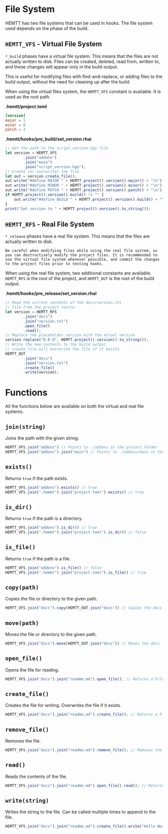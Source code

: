 # File System

HEMTT has two file systems that can be used in hooks. The file system used depends on the phase of the build.

## `HEMTT_VFS` - Virtual File System

`*_build` phases have a virtual file system. This means that the files are not actually written to disk. Files can be created, deleted, read from, written to, and these changes will appear only in the build output.

This is useful for modifying files with find-and-replace, or adding files to the build output, without the need for cleaning up after the build.

When using the virtual files system, the `HEMTT_VFS` constant is available. It is used as the root path.

**.hemtt/project.toml**

```toml
[version]
major = 1
minor = 0
patch = 3
```

**.hemtt/hooks/pre_build/set_version.rhai**

```ts
// Get the path to the script_version.hpp file
let version = HEMTT_VFS
        .join("addons")
        .join("main")
        .join("script_version.hpp");
// Create (or overwrite) the file
let out = version.create_file();
out.write("#define MAJOR " + HEMTT.project().version().major() + "\n");
out.write("#define MINOR " + HEMTT.project().version().minor() + "\n");
out.write("#define PATCH " + HEMTT.project().version().patch() + "\n");
if HEMTT.project().version().build() != "" {
    out.write("#define BUILD " + HEMTT.project().version().build() + "\n");
}
print("Set version to " + HEMTT.project().version().to_string());
```

## `HEMTT_RFS` - Real File System

`*_release` phases have a real file system. This means that the files are actually written to disk.

```admonish danger
Be careful when modifying files while using the real file system, as you can destructively modify the project files. It is recommended to use the virtual file system whenever possible, and commit the changes to the project files prior to testing hooks.
```

When using the real file system, two additional constants are available. `HEMTT_RFS` is the root of the project, and `HEMTT_OUT` is the root of the build output.

**.hemtt/hooks/pre_release/set_version.rhai**

```ts
// Read the current contents of the docs/version.txt
// file from the project source
let version = HEMTT_RFS
        .join("docs")
        .join("version.txt")
        .open_file()
        .read();
// Replace the placeholder version with the actual version
version.replace("0.0.0", HEMTT.project().version().to_string());
// Write the new contents to the build output
// create_file will overwrite the file if it exists
HEMTT_OUT
        .join("docs")
        .join("version.txt")
        .create_file()
        .write(version);
```

# Functions

All the functions below are available on both the virtual and real file systems.

## `join(string)`

Joins the path with the given string.

```ts
HEMTT_VFS.join("addons") // Points to ./addons in the project folder
HEMTT_VFS.join("addons").join("main") // Points to ./addons/main in the project folder
```

## `exists()`

Returns `true` if the path exists.

```ts
HEMTT_VFS.join("addons").exists() // true
HEMTT_VFS.join(".hemmt").join("project.toml").exists() // true
```

## `is_dir()`

Returns `true` if the path is a directory.

```ts
HEMTT_VFS.join("addons").is_dir() // true
HEMTT_VFS.join(".hemmt").join("project.toml").is_dir() // false
```

## `is_file()`

Returns `true` if the path is a file.

```ts
HEMTT_VFS.join("addons").is_file() // false
HEMTT_VFS.join(".hemmt").join("project.toml").is_file() // true
```

## `copy(path)`

Copies the file or directory to the given path.

```ts
HEMTT_VFS.join("docs").copy(HEMTT_OUT.join("docs")) // Copies the docs folder to the build output
```

## `move(path)`

Moves the file or directory to the given path.

```ts
HEMTT_VFS.join("docs").move(HEMTT_OUT.join("docs")) // Moves the docs folder to the build output
```

## `open_file()`

Opens the file for reading.

```ts
HEMTT_VFS.join("docs").join("readme.md").open_file(); // Returns a File object
```

## `create_file()`

Creates the file for writing. Overwrites the file if it exists.

```ts
HEMTT_VFS.join("docs").join("readme.md").create_file(); // Returns a File object
```

## `remove_file()`

Removes the file.

```ts
HEMTT_VFS.join("docs").join("readme.md").remove_file(); // Removes the file
```

## `read()`

Reads the contents of the file.

```ts
HEMTT_VFS.join("docs").join("readme.md").open_file().read(); // Returns a string containing the contents of the file
```

## `write(string)`
Writes the string to the file. Can be called multiple times to append to the file.

```ts
HEMTT_VFS.join("docs").join("readme.md").create_file().write("Hello World!"); // Writes "Hello World!" to the file
```
